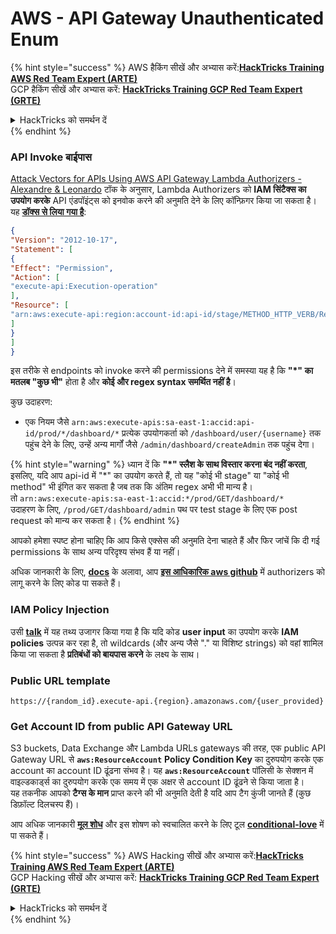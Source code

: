 # AWS - API Gateway Unauthenticated Enum

{% hint style="success" %}
AWS हैकिंग सीखें और अभ्यास करें:<img src="/.gitbook/assets/image.png" alt="" data-size="line">[**HackTricks Training AWS Red Team Expert (ARTE)**](https://training.hacktricks.xyz/courses/arte)<img src="/.gitbook/assets/image.png" alt="" data-size="line">\
GCP हैकिंग सीखें और अभ्यास करें: <img src="/.gitbook/assets/image (2).png" alt="" data-size="line">[**HackTricks Training GCP Red Team Expert (GRTE)**<img src="/.gitbook/assets/image (2).png" alt="" data-size="line">](https://training.hacktricks.xyz/courses/grte)

<details>

<summary>HackTricks को समर्थन दें</summary>

* [**सदस्यता योजनाओं**](https://github.com/sponsors/carlospolop) की जाँच करें!
* **शामिल हों** 💬 [**Discord समूह**](https://discord.gg/hRep4RUj7f) या [**telegram समूह**](https://t.me/peass) या **हमें** **Twitter** 🐦 पर **फॉलो करें** [**@hacktricks\_live**](https://twitter.com/hacktricks\_live)**.**
* **हैकिंग ट्रिक्स साझा करें** [**HackTricks**](https://github.com/carlospolop/hacktricks) और [**HackTricks Cloud**](https://github.com/carlospolop/hacktricks-cloud) github repos में PRs सबमिट करके।

</details>
{% endhint %}

### API Invoke बाईपास

[Attack Vectors for APIs Using AWS API Gateway Lambda Authorizers - Alexandre & Leonardo](https://www.youtube.com/watch?v=bsPKk7WDOnE) टॉक के अनुसार, Lambda Authorizers को **IAM सिंटैक्स का उपयोग करके** API एंडपॉइंट्स को इनवोक करने की अनुमति देने के लिए कॉन्फ़िगर किया जा सकता है। यह [**डॉक्स से लिया गया है**](https://docs.aws.amazon.com/apigateway/latest/developerguide/api-gateway-control-access-using-iam-policies-to-invoke-api.html):
```json
{
"Version": "2012-10-17",
"Statement": [
{
"Effect": "Permission",
"Action": [
"execute-api:Execution-operation"
],
"Resource": [
"arn:aws:execute-api:region:account-id:api-id/stage/METHOD_HTTP_VERB/Resource-path"
]
}
]
}
```
इस तरीके से endpoints को invoke करने की permissions देने में समस्या यह है कि **"\*" का मतलब "कुछ भी"** होता है और **कोई और regex syntax समर्थित नहीं है**।

कुछ उदाहरण:

* एक नियम जैसे `arn:aws:execute-apis:sa-east-1:accid:api-id/prod/*/dashboard/*` प्रत्येक उपयोगकर्ता को `/dashboard/user/{username}` तक पहुंच देने के लिए, उन्हें अन्य मार्गों जैसे `/admin/dashboard/createAdmin` तक पहुंच देगा।

{% hint style="warning" %}
ध्यान दें कि **"\*" स्लैश के साथ विस्तार करना बंद नहीं करता**, इसलिए, यदि आप api-id में "\*" का उपयोग करते हैं, तो यह "कोई भी stage" या "कोई भी method" भी इंगित कर सकता है जब तक कि अंतिम regex अभी भी मान्य है।\
तो `arn:aws:execute-apis:sa-east-1:accid:*/prod/GET/dashboard/*`\
उदाहरण के लिए, `/prod/GET/dashboard/admin` पथ पर test stage के लिए एक post request को मान्य कर सकता है।
{% endhint %}

आपको हमेशा स्पष्ट होना चाहिए कि आप किसे एक्सेस की अनुमति देना चाहते हैं और फिर जांचें कि दी गई permissions के साथ अन्य परिदृश्य संभव हैं या नहीं।

अधिक जानकारी के लिए, [**docs**](https://docs.aws.amazon.com/apigateway/latest/developerguide/api-gateway-control-access-using-iam-policies-to-invoke-api.html) के अलावा, आप [**इस आधिकारिक aws github**](https://github.com/awslabs/aws-apigateway-lambda-authorizer-blueprints/tree/master/blueprints) में authorizers को लागू करने के लिए कोड पा सकते हैं।

### IAM Policy Injection

उसी [**talk**](https://www.youtube.com/watch?v=bsPKk7WDOnE) में यह तथ्य उजागर किया गया है कि यदि कोड **user input** का उपयोग करके **IAM policies** उत्पन्न कर रहा है, तो wildcards (और अन्य जैसे "." या विशिष्ट strings) को वहां शामिल किया जा सकता है **प्रतिबंधों को बायपास करने** के लक्ष्य के साथ।

### Public URL template
```
https://{random_id}.execute-api.{region}.amazonaws.com/{user_provided}
```
### Get Account ID from public API Gateway URL

S3 buckets, Data Exchange और Lambda URLs gateways की तरह, एक public API Gateway URL से **`aws:ResourceAccount`** **Policy Condition Key** का दुरुपयोग करके एक account का account ID ढूंढना संभव है। यह **`aws:ResourceAccount`** पॉलिसी के सेक्शन में वाइल्डकार्ड्स का दुरुपयोग करके एक समय में एक अक्षर से account ID ढूंढने से किया जाता है।\
यह तकनीक आपको **टैग्स के मान** प्राप्त करने की भी अनुमति देती है यदि आप टैग कुंजी जानते हैं (कुछ डिफ़ॉल्ट दिलचस्प हैं)।

आप अधिक जानकारी [**मूल शोध**](https://blog.plerion.com/conditional-love-for-aws-metadata-enumeration/) और इस शोषण को स्वचालित करने के लिए टूल [**conditional-love**](https://github.com/plerionhq/conditional-love/) में पा सकते हैं।

{% hint style="success" %}
AWS Hacking सीखें और अभ्यास करें:<img src="/.gitbook/assets/image.png" alt="" data-size="line">[**HackTricks Training AWS Red Team Expert (ARTE)**](https://training.hacktricks.xyz/courses/arte)<img src="/.gitbook/assets/image.png" alt="" data-size="line">\
GCP Hacking सीखें और अभ्यास करें: <img src="/.gitbook/assets/image (2).png" alt="" data-size="line">[**HackTricks Training GCP Red Team Expert (GRTE)**<img src="/.gitbook/assets/image (2).png" alt="" data-size="line">](https://training.hacktricks.xyz/courses/grte)

<details>

<summary>HackTricks को समर्थन दें</summary>

* [**सदस्यता योजनाओं**](https://github.com/sponsors/carlospolop) की जांच करें!
* **💬 [**Discord group**](https://discord.gg/hRep4RUj7f) या [**telegram group**](https://t.me/peass) में शामिल हों या हमें **Twitter** 🐦 पर फॉलो करें [**@hacktricks\_live**](https://twitter.com/hacktricks\_live)**.**
* **हैकिंग ट्रिक्स साझा करें** [**HackTricks**](https://github.com/carlospolop/hacktricks) और [**HackTricks Cloud**](https://github.com/carlospolop/hacktricks-cloud) github repos में PRs सबमिट करके।

</details>
{% endhint %}
